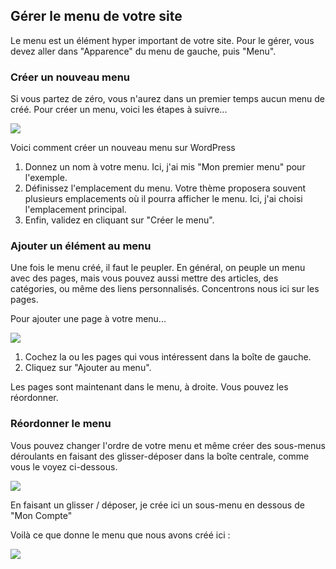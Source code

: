 Gérer le menu de votre site
---------------------------

Le menu est un élément hyper important de votre site. Pour le gérer, vous devez aller dans "Apparence" du menu de gauche, puis "Menu".

### Créer un nouveau menu

Si vous partez de zéro, vous n'aurez dans un premier temps aucun menu de créé. Pour créer un menu, voici les étapes à suivre...


![](https://baptistepages.com/wp-content/uploads/2020/10/image-25-800x390.png.webp)

Voici comment créer un nouveau menu sur WordPress

1.  Donnez un nom à votre menu. Ici, j'ai mis "Mon premier menu" pour l'exemple.
2.  Définissez l'emplacement du menu. Votre thème proposera souvent plusieurs emplacements où il pourra afficher le menu. Ici, j'ai choisi l'emplacement principal.
3.  Enfin, validez en cliquant sur "Créer le menu".

### Ajouter un élément au menu

Une fois le menu créé, il faut le peupler. En général, on peuple un menu avec des pages, mais vous pouvez aussi mettre des articles, des catégories, ou même des liens personnalisés. Concentrons nous ici sur les pages.

Pour ajouter une page à votre menu...

![](https://baptistepages.com/wp-content/uploads/2020/10/image-26-800x390.png.webp)

1.  Cochez la ou les pages qui vous intéressent dans la boîte de gauche.
2.  Cliquez sur "Ajouter au menu".

Les pages sont maintenant dans le menu, à droite. Vous pouvez les réordonner.

### Réordonner le menu

Vous pouvez changer l'ordre de votre menu et même créer des sous-menus déroulants en faisant des glisser-déposer dans la boîte centrale, comme vous le voyez ci-dessous.


![](https://baptistepages.com/wp-content/uploads/2020/10/image-27-800x390.png.webp)

En faisant un glisser / déposer, je crée ici un sous-menu en dessous de "Mon Compte"

Voilà ce que donne le menu que nous avons créé ici :


![](https://baptistepages.com/wp-content/uploads/2020/10/image-28-800x110.png.webp)
